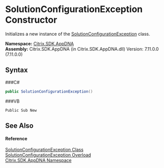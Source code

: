 # SolutionConfigurationException Constructor 
 

Initializes a new instance of the <a href="T_Citrix_SDK_AppDNA_SolutionConfigurationException">SolutionConfigurationException</a> class.

**Namespace:**&nbsp;<a href="N_Citrix_SDK_AppDNA">Citrix.SDK.AppDNA</a><br />**Assembly:**&nbsp;Citrix.SDK.AppDNA (in Citrix.SDK.AppDNA.dll) Version: 7.11.0.0 (7.11.0.0)

## Syntax

###C#
```csharp
public SolutionConfigurationException()
```

###VB
```vbnet
Public Sub New
```


## See Also


#### Reference
<a href="T_Citrix_SDK_AppDNA_SolutionConfigurationException">SolutionConfigurationException Class</a><br /><a href="Overload_Citrix_SDK_AppDNA_SolutionConfigurationException__ctor">SolutionConfigurationException Overload</a><br /><a href="N_Citrix_SDK_AppDNA">Citrix.SDK.AppDNA Namespace</a><br />